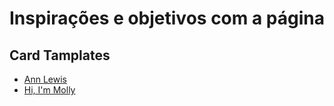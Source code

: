 # Inspirações e objetivos com a página

## Card Tamplates 

- [Ann Lewis](https://carrd.co/build/0b1fc062ae71caa1)
- [Hi, I'm Molly](https://carrd.co/build/196eee93a9b8aedc)